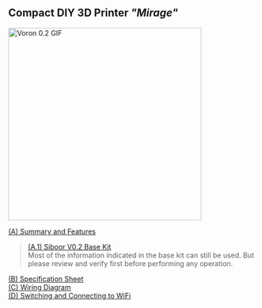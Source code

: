 ## Compact DIY 3D Printer *"Mirage"*

<img src=".docs/GIFs/Voron_0.gif" alt="Voron 0.2 GIF" width="390"/>



[(A) Summary and Features](./Summary.md/)

> [(A.1) Siboor V0.2 Base Kit](https://docs.siboor.com/siboor-0.2-r1-aug)<br>
> Most of the information indicated in the base kit can still be used. But please review and verify first before performing any operation.

[(B) Specification Sheet](./Files/Specifications_A3D_Mirage.pdf)
<br>
[(C) Wiring Diagram](./Files/Wiring_Diagram_A3D_Mirage.pdf)
<br>
[(D) Switching and Connecting to WiFi](./Files/Wiring_Diagram_A3D_Mirage.pdf)

